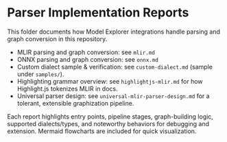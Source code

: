 # Parser Implementation Reports

This folder documents how Model Explorer integrations handle parsing and graph conversion in this repository.

- MLIR parsing and graph conversion: see `mlir.md`
- ONNX parsing and graph conversion: see `onnx.md`
- Custom dialect sample & verification: see `custom-dialect.md` (sample under `samples/`).
- Highlighting grammar overview: see `highlightjs-mlir.md` for how Highlight.js tokenizes MLIR in docs.
- Universal parser design: see `universal-mlir-parser-design.md` for a tolerant, extensible graphization pipeline.

Each report highlights entry points, pipeline stages, graph-building logic, supported dialects/types, and noteworthy behaviors for debugging and extension. Mermaid flowcharts are included for quick visualization.
